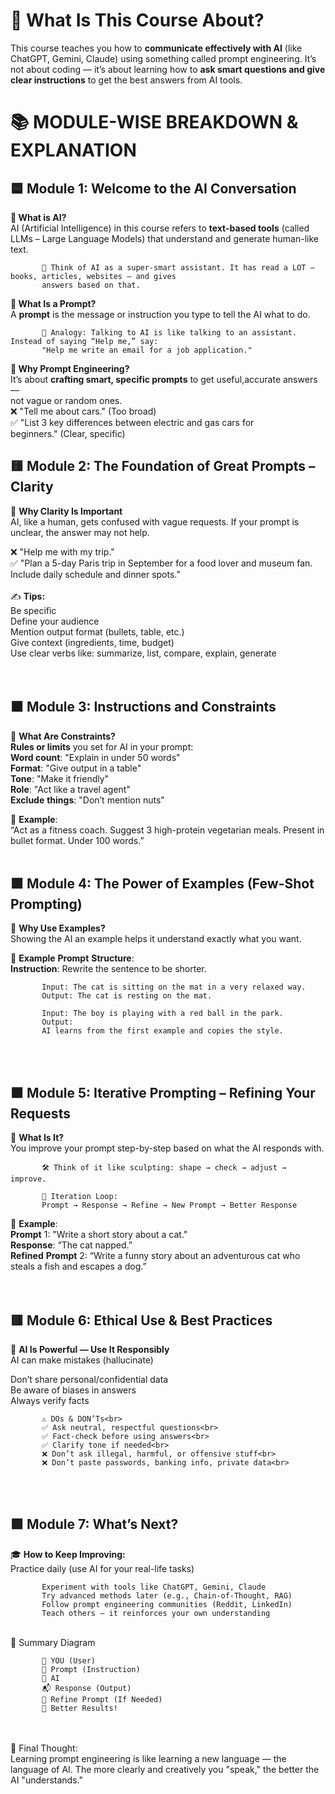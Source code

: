 # 🧠 What Is This Course About?
This course teaches you how to **communicate effectively with AI** (like ChatGPT, Gemini, Claude) using 
something called prompt engineering.
It’s not about coding — it’s about learning how to **ask smart questions and give clear instructions** to get 
the best answers from AI tools.

# 📚 MODULE-WISE BREAKDOWN & EXPLANATION

## 🟦 Module 1: Welcome to the AI Conversation
**🔹 What is AI?** <br> 
AI (Artificial Intelligence) in this course refers to **text-based tools** (called LLMs – Large Language Models) 
that understand and generate human-like text.

           🧠 Think of AI as a super-smart assistant. It has read a LOT — books, articles, websites — and gives 
           answers based on that.

**🔹 What Is a Prompt?** <br> 
A **prompt** is the message or instruction you type to tell the AI what to do.

           📌 Analogy: Talking to AI is like talking to an assistant. Instead of saying “Help me,” say:
           "Help me write an email for a job application."

**🔹 Why Prompt Engineering?**<br>
It’s about **crafting smart, specific prompts** to get useful,accurate answers — <br>
not vague or random ones.<br>
           ❌ "Tell me about cars." (Too broad)<br>
           ✅ "List 3 key differences between electric and gas cars for<br>
           beginners." (Clear, specific)


## 🟨 Module 2: The Foundation of Great Prompts – Clarity
🔹 **Why Clarity Is Important**<br>
AI, like a human, gets confused with vague requests. If your prompt is unclear, the answer may not help.

❌ "Help me with my trip."<br>
✅ "Plan a 5-day Paris trip in September for a food lover and museum fan. <br>
Include daily schedule and dinner spots."
<br><br>
✍️ **Tips:**<br>
           Be specific<br>
           Define your audience<br>
           Mention output format (bullets, table, etc.)<br>
           Give context (ingredients, time, budget)<br>
           Use clear verbs like: summarize, list, compare, explain, generate<br>
<br><br>
## 🟧 Module 3: Instructions and Constraints
🔹 **What Are Constraints?**<br>
           **Rules or limits** you set for AI in your prompt:<br>
           **Word count**: "Explain in under 50 words"<br>
           **Format**: "Give output in a table"<br>
           **Tone**: "Make it friendly"<br>
           **Role**: "Act like a travel agent"<br>
           **Exclude** **things**: "Don’t mention nuts"<br>

📌 **Example**:<br>
           “Act as a fitness coach. Suggest 3 high-protein vegetarian meals. Present in bullet format. Under 100 words.”
<br><br>
## 🟪 Module 4: The Power of Examples (Few-Shot Prompting)
🔹 **Why Use Examples?**<br>
Showing the AI an example helps it understand exactly what you want.

📌 **Example** **Prompt** **Structure**:<br>
           **Instruction**: Rewrite the sentence to be shorter.
           
           Input: The cat is sitting on the mat in a very relaxed way.  
           Output: The cat is resting on the mat.
           
           Input: The boy is playing with a red ball in the park.  
           Output:
           AI learns from the first example and copies the style.
<br><br>
## 🟫 Module 5: Iterative Prompting – Refining Your Requests
🔹 **What Is It?**<br>
You improve your prompt step-by-step based on what the AI responds with.

           🛠️ Think of it like sculpting: shape → check → adjust → improve.
           
           🔁 Iteration Loop:
           Prompt → Response → Refine → New Prompt → Better Response

🧠 **Example**:<br>
**Prompt** 1: "Write a short story about a cat."<br>
**Response**: “The cat napped.”<br>
**Refined** **Prompt** 2: “Write a funny story about an adventurous cat who steals a fish and escapes a dog.”<br>
<br><br>
## 🟥 **Module 6: Ethical Use & Best Practices**
🔹 **AI Is Powerful — Use It Responsibly**<br>
AI can make mistakes (hallucinate)

Don’t share personal/confidential data<br>
Be aware of biases in answers<br>
Always verify facts<br>

           ⚠️ DOs & DON’Ts<br>
           ✅ Ask neutral, respectful questions<br>
           ✅ Fact-check before using answers<br>
           ✅ Clarify tone if needed<br>
           ❌ Don’t ask illegal, harmful, or offensive stuff<br>
           ❌ Don’t paste passwords, banking info, private data<br>
<br><br>
## 🟩 Module 7: What’s Next?
🎓 **How to Keep Improving:**<br>
Practice daily (use AI for your real-life tasks)

           Experiment with tools like ChatGPT, Gemini, Claude
           Try advanced methods later (e.g., Chain-of-Thought, RAG)
           Follow prompt engineering communities (Reddit, LinkedIn)
           Teach others – it reinforces your own understanding
<br>
🧩 Summary Diagram

           👤 YOU (User) 
           📝 Prompt (Instruction)
           🤖 AI
           📬 Response (Output)
           🔁 Refine Prompt (If Needed)
           🎯 Better Results!

<br><br>
📝 Final Thought:<br>
Learning prompt engineering is like learning a new language — the language of AI. The more clearly and creatively you "speak," the better the AI "understands."
